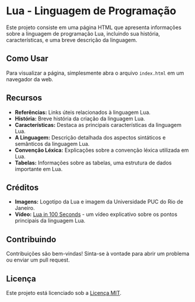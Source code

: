 # Lua - Linguagem de Programação

Este projeto consiste em uma página HTML que apresenta informações sobre a linguagem de programação Lua, incluindo sua história, características, e uma breve descrição da linguagem.

## Como Usar

Para visualizar a página, simplesmente abra o arquivo `index.html` em um navegador da web.

## Recursos

- **Referências:** Links úteis relacionados à linguagem Lua.
- **História:** Breve história da criação da linguagem Lua.
- **Características:** Destaca as principais características da linguagem Lua.
- **A Linguagem:** Descrição detalhada dos aspectos sintáticos e semânticos da linguagem Lua.
- **Convenção Léxica:** Explicações sobre a convenção léxica utilizada em Lua.
- **Tabelas:** Informações sobre as tabelas, uma estrutura de dados importante em Lua.

## Créditos

- **Imagens:** Logotipo da Lua e imagem da Universidade PUC do Rio de Janeiro.
- **Vídeo:** [Lua in 100 Seconds](https://www.youtube.com/embed/jUuqBZwwkQw) - um vídeo explicativo sobre os pontos principais da linguagem Lua.

## Contribuindo

Contribuições são bem-vindas! Sinta-se à vontade para abrir um problema ou enviar um pull request.

## Licença

Este projeto está licenciado sob a [Licença MIT](LICENSE).
